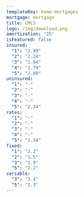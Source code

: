 ```yaml
---
templateKey: home-mortgages
mortgage: mortgage
title: CMLS
logo: /img/download.png
amortization: "25"
isFeatured: false
insured:
  "1": "2.99"
  "2": "2.24"
  "3": "1.64"
  "4": "1.79"
  "5": "2.09"
uninsured:
  "1": "-"
  "2": "-"
  "3": "-"
  "4": "-"
  "5": "2.34"
rates:
  "1": "-"
  "2": "-"
  "3": "-"
  "4": "-"
  "5": "2.34"
fixed:
  "1": "2.2"
  "2": "1.5"
  "3": "1.9"
  "5": "2.2"
variable:
  "3": "3.4"
  "5": "2.3"
---
```

